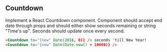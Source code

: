 ## Countdown

Implement a React Countdown component. Component should accept end date through props and should either show seconds remaining or string "Time's up". Seconds should update once every second.

```html
<Countdown to="{new" Date(2018, 0)} /> seconds 'till New Year!
<Countdown to="{new" Date(Date.now() + 10000)} />
```
